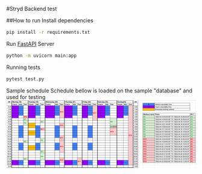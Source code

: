 #Stryd Backend test

##How to run 
Install dependencies
```bash
pip install -r requirements.txt
```
Run [FastAPI](https://fastapi.tiangolo.com/) Server
```bash
python -m uvicorn main:app 
```
Running tests

```bash
pytest test.py
```

Sample schedule
Schedule bellow is loaded on the sample "database" and used for testing
![Alt text](images/sample_schedule.png?raw=true "Sample schedule")
